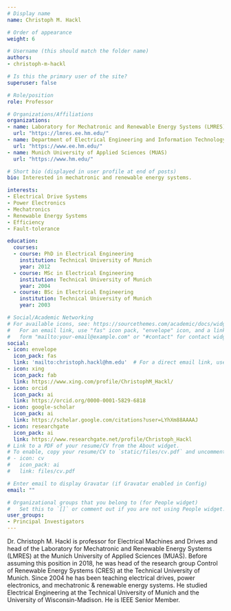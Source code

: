 ```yaml
---
# Display name
name: Christoph M. Hackl

# Order of appearance
weight: 6

# Username (this should match the folder name)
authors:
- christoph-m-hackl

# Is this the primary user of the site?
superuser: false

# Role/position
role: Professor

# Organizations/Affiliations
organizations:
- name: Laboratory for Mechatronic and Renewable Energy Systems (LMRES)
  url: "https://lmres.ee.hm.edu/"
- name: Department of Electrical Engineering and Information Technology (FK04)
  url: "https://www.ee.hm.edu/"
- name: Munich University of Applied Sciences (MUAS)
  url: "https://www.hm.edu/"

# Short bio (displayed in user profile at end of posts)
bio: Interested in mechatronic and renewable energy systems.

interests:
- Electrical Drive Systems
- Power Electronics
- Mechatronics
- Renewable Energy Systems
- Efficiency
- Fault-tolerance

education:
  courses:
  - course: PhD in Electrical Engineering
    institution: Technical University of Munich
    year: 2012
  - course: MSc in Electrical Engineering
    institution: Technical University of Munich
    year: 2004
  - course: BSc in Electrical Engineering
    institution: Technical University of Munich
    year: 2003

# Social/Academic Networking
# For available icons, see: https://sourcethemes.com/academic/docs/widgets/#icons
#   For an email link, use "fas" icon pack, "envelope" icon, and a link in the
#   form "mailto:your-email@example.com" or "#contact" for contact widget.
social:
- icon: envelope
  icon_pack: fas
  link: 'mailto:christoph.hackl@hm.edu'  # For a direct email link, use "mailto:test@example.org".
- icon: xing
  icon_pack: fab
  link: https://www.xing.com/profile/ChristophM_Hackl/
- icon: orcid
  icon_pack: ai
  link: https://orcid.org/0000-0001-5829-6818
- icon: google-scholar
  icon_pack: ai
  link: https://scholar.google.com/citations?user=LYhXm88AAAAJ
- icon: researchgate
  icon_pack: ai
  link: https://www.researchgate.net/profile/Christoph_Hackl
# Link to a PDF of your resume/CV from the About widget.
# To enable, copy your resume/CV to `static/files/cv.pdf` and uncomment the lines below.  
# - icon: cv
#   icon_pack: ai
#   link: files/cv.pdf

# Enter email to display Gravatar (if Gravatar enabled in Config)
email: ""

# Organizational groups that you belong to (for People widget)
#   Set this to `[]` or comment out if you are not using People widget.  
user_groups:
- Principal Investigators
---
```


Dr. Christoph M. Hackl is professor for Electrical Machines and Drives and head of the Laboratory for Mechatronic and Renewable Energy Systems (LMRES) at the Munich University of Applied Sciences (MUAS). Before assuming this position in 2018, he was head of the research group Control of Renewable Energy Systems (CRES) at the Technical University of Munich. Since 2004 he has been teaching electrical drives, power electronics, and mechatronic & renewable energy systems. He studied Electrical Engineering at the Technical University of Munich and the University of Wisconsin-Madison. He is IEEE Senior Member. 
